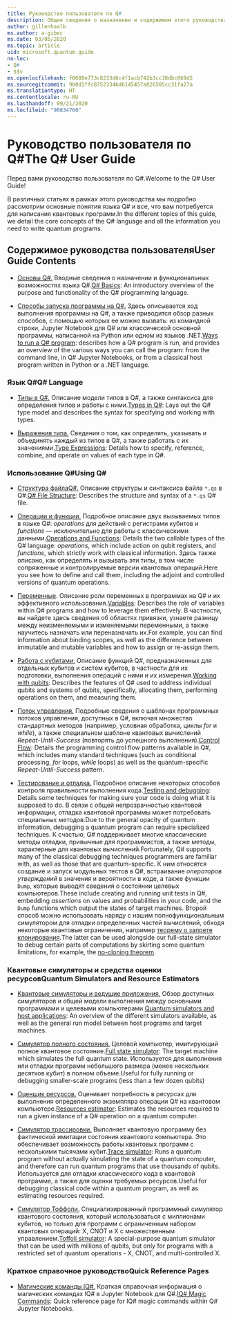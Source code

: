 ```yaml
---
title: Руководство пользователя по Q#
description: Общие сведения о назначении и содержимом этого руководства пользователя
author: gillenhaalb
ms.author: a-gibec
ms.date: 03/05/2020
ms.topic: article
uid: microsoft.quantum.guide
no-loc:
- Q#
- $$v
ms.openlocfilehash: f0680e773c8233d6c4f1acb742b3cc38dbc069d5
ms.sourcegitcommit: 9b0d1ffc8752334bd6145457a826505cc31fa27a
ms.translationtype: HT
ms.contentlocale: ru-RU
ms.lasthandoff: 09/21/2020
ms.locfileid: "90834760"
---
```

# <a name="the-no-locq-user-guide"></a><span data-ttu-id="84440-103">Руководство пользователя по Q#</span><span class="sxs-lookup"><span data-stu-id="84440-103">The Q# User Guide</span></span>

<span data-ttu-id="84440-104">Перед вами руководство пользователя по Q#.</span><span class="sxs-lookup"><span data-stu-id="84440-104">Welcome to the Q# User Guide!</span></span> 

<span data-ttu-id="84440-105">В различных статьях в рамках этого руководства мы подробно рассмотрим основные понятия языка Q# и все, что вам потребуется для написания квантовых программ.</span><span class="sxs-lookup"><span data-stu-id="84440-105">In the different topics of this guide, we detail the core concepts of the Q# language and all the information you need to write quantum programs.</span></span>

## <a name="user-guide-contents"></a><span data-ttu-id="84440-106">Содержимое руководства пользователя</span><span class="sxs-lookup"><span data-stu-id="84440-106">User Guide Contents</span></span>

- <span data-ttu-id="84440-107">[Основы Q#.](xref:microsoft.quantum.guide.basics) Вводные сведения о назначении и функциональных возможностях языка Q#.</span><span class="sxs-lookup"><span data-stu-id="84440-107">[Q# Basics](xref:microsoft.quantum.guide.basics): An introductory overview of the purpose and functionality of the Q# programming language.</span></span> 

- <span data-ttu-id="84440-108">[Способы запуска программы на Q#.](xref:microsoft.quantum.guide.host-programs) Здесь описывается ход выполнения программы на Q#, а также приводится обзор разных способов, с помощью которых ее можно вызвать: из командной строки, Jupyter Notebook для Q# или классической основной программы, написанной на Python или одном из языков .NET.</span><span class="sxs-lookup"><span data-stu-id="84440-108">[Ways to run a Q# program](xref:microsoft.quantum.guide.host-programs): describes how a Q# program is run, and provides an overview of the various ways you can call the program: from the command line, in Q# Jupyter Notebooks, or from a classical host program written in Python or a .NET language.</span></span>

### <a name="no-locq-language"></a><span data-ttu-id="84440-109">Язык Q#</span><span class="sxs-lookup"><span data-stu-id="84440-109">Q# Language</span></span>

- <span data-ttu-id="84440-110">[Типы в Q#.](xref:microsoft.quantum.guide.types) Описание модели типов в Q#, а также синтаксиса для определения типов и работы с ними.</span><span class="sxs-lookup"><span data-stu-id="84440-110">[Types in Q#](xref:microsoft.quantum.guide.types): Lays out the Q# type model and describes the syntax for specifying and working with types.</span></span>

- <span data-ttu-id="84440-111">[Выражения типа.](xref:microsoft.quantum.guide.expressions) Сведения о том, как определять, указывать и объединять каждый из типов в Q#, а также работать с их значениями.</span><span class="sxs-lookup"><span data-stu-id="84440-111">[Type Expressions](xref:microsoft.quantum.guide.expressions): Details how to specify, reference, combine, and operate on values of each type in Q#.</span></span> 

### <a name="using-no-locq"></a><span data-ttu-id="84440-112">Использование Q#</span><span class="sxs-lookup"><span data-stu-id="84440-112">Using Q#</span></span>

- <span data-ttu-id="84440-113">[Структура файлаQ#.](xref:microsoft.quantum.guide.filestructure) Описание структуры и синтаксиса файла `*.qs` в Q#.</span><span class="sxs-lookup"><span data-stu-id="84440-113">[Q# File Structure](xref:microsoft.quantum.guide.filestructure): Describes the structure and syntax of a `*.qs` Q# file.</span></span>

- <span data-ttu-id="84440-114">[Операции и функции.](xref:microsoft.quantum.guide.operationsfunctions) Подробное описание двух вызываемых типов в языке Q#: *operations* для действий с регистрами кубитов и *functions* — исключительно для работы с классическими данными.</span><span class="sxs-lookup"><span data-stu-id="84440-114">[Operations and Functions](xref:microsoft.quantum.guide.operationsfunctions): Details the two callable types of the Q# language: *operations*, which include action on qubit registers, and *functions*, which strictly work with classical information.</span></span> 
    <span data-ttu-id="84440-115">Здесь также описано, как определять и вызывать эти типы, в том числе сопряженные и контролируемые версии квантовых операций.</span><span class="sxs-lookup"><span data-stu-id="84440-115">Here you see how to define and call them, including the adjoint and controlled versions of quantum operations.</span></span>

- <span data-ttu-id="84440-116">[Переменные](xref:microsoft.quantum.guide.variables). Описание роли переменных в программах на Q# и их эффективного использования.</span><span class="sxs-lookup"><span data-stu-id="84440-116">[Variables](xref:microsoft.quantum.guide.variables): Describes the role of variables within Q# programs and how to leverage them effectively.</span></span> 
    <span data-ttu-id="84440-117">В частности, вы найдете здесь сведения об областях привязки, узнаете разницу между неизменяемыми и изменяемыми переменными, а также научитесь назначать или переназначать их.</span><span class="sxs-lookup"><span data-stu-id="84440-117">For example, you can find information about binding scopes, as well as the difference between immutable and mutable variables and how to assign or re-assign them.</span></span>

- <span data-ttu-id="84440-118">[Работа с кубитами.](xref:microsoft.quantum.guide.qubits) Описание функций Q#, предназначенных для отдельных кубитов и систем кубитов, в частности для их подготовки, выполнения операций с ними и их измерения.</span><span class="sxs-lookup"><span data-stu-id="84440-118">[Working with qubits](xref:microsoft.quantum.guide.qubits): Describes the features of Q# used to address individual qubits and systems of qubits, specifically, allocating them, performing operations on them, and measuring them.</span></span> 

- <span data-ttu-id="84440-119">[Поток управления.](xref:microsoft.quantum.guide.controlflow) Подробные сведения о шаблонах программных потоков управления, доступных в Q#, включая множество стандартных методов (например, условная обработка, циклы *for* и *while*), а также специальном шаблоне квантовых вычислений *Repeat-Until-Success* (повторять до успешного выполнения).</span><span class="sxs-lookup"><span data-stu-id="84440-119">[Control Flow](xref:microsoft.quantum.guide.controlflow): Details the programming control flow patterns available in Q#, which includes many standard techniques (such as conditional processing, *for* loops, *while* loops) as well as the quantum-specific *Repeat-Until-Success* pattern.</span></span>

- <span data-ttu-id="84440-120">[Тестирование и отладка.](xref:microsoft.quantum.guide.testingdebugging) Подробное описание некоторых способов контроля правильности выполнения кода.</span><span class="sxs-lookup"><span data-stu-id="84440-120">[Testing and debugging](xref:microsoft.quantum.guide.testingdebugging): Details some techniques for making sure your code is doing what it is supposed to do.</span></span> 
    <span data-ttu-id="84440-121">В связи с общей непрозрачностью квантовой информации, отладка квантовой программы может потребовать специальных методов.</span><span class="sxs-lookup"><span data-stu-id="84440-121">Due to the general opacity of quantum information, debugging a quantum program can require specialized techniques.</span></span> 
    <span data-ttu-id="84440-122">К счастью, Q# поддерживает многие классические методы отладки, привычные для программистов, а также методы, характерные для квантовых вычислений.</span><span class="sxs-lookup"><span data-stu-id="84440-122">Fortunately, Q# supports many of the classical debugging techniques programmers are familiar with, as well as those that are quantum-specific.</span></span> <span data-ttu-id="84440-123">К ним относятся создание и запуск модульных тестов в Q#, встраивание *операторов утверждений* в значения и вероятности в коде, а также функции `Dump`, которые выводят сведения о состоянии целевых компьютеров.</span><span class="sxs-lookup"><span data-stu-id="84440-123">These include creating and running unit tests in Q#, embedding *assertions* on values and probabilities in your code, and the `Dump` functions which output the states of target machines.</span></span> 
    <span data-ttu-id="84440-124">Второй способ можно использовать наряду с нашим полнофункциональным симулятором для отладки определенных частей вычислений, обходя некоторые квантовые ограничения, например [теорему о запрете клонирования](xref:microsoft.quantum.concepts.pauli).</span><span class="sxs-lookup"><span data-stu-id="84440-124">The latter can be used alongside our full-state simulator to debug certain parts of computations by skirting some quantum limitations, for example, the [no-cloning theorem](xref:microsoft.quantum.concepts.pauli).</span></span>

### <a name="quantum-simulators-and-resource-estimators"></a><span data-ttu-id="84440-125">Квантовые симуляторы и средства оценки ресурсов</span><span class="sxs-lookup"><span data-stu-id="84440-125">Quantum Simulators and Resource Estimators</span></span>

- <span data-ttu-id="84440-126">[Квантовые симуляторы и ведущие приложения.](xref:microsoft.quantum.machines) Обзор доступных симуляторов и общей модели выполнения между основными программами и целевыми компьютерами.</span><span class="sxs-lookup"><span data-stu-id="84440-126">[Quantum simulators and host applications](xref:microsoft.quantum.machines): An overview of the different simulators available, as well as the general run model between host programs and target machines.</span></span>

- <span data-ttu-id="84440-127">[Симулятор полного состояния.](xref:microsoft.quantum.machines.full-state-simulator) Целевой компьютер, имитирующий полное квантовое состояние.</span><span class="sxs-lookup"><span data-stu-id="84440-127">[Full state simulator](xref:microsoft.quantum.machines.full-state-simulator): The target machine which simulates the full quantum state.</span></span> <span data-ttu-id="84440-128">Используется для выполнения или отладки программ небольшого размера (менее нескольких десятков кубит) в полном объеме.</span><span class="sxs-lookup"><span data-stu-id="84440-128">Useful for fully running or debugging smaller-scale programs (less than a few dozen qubits)</span></span>

- <span data-ttu-id="84440-129">[Оценщик ресурсов.](xref:microsoft.quantum.machines.resources-estimator) Оценивает потребность в ресурсах для выполнения определенного экземпляра операции Q# на квантовом компьютере.</span><span class="sxs-lookup"><span data-stu-id="84440-129">[Resources estimator](xref:microsoft.quantum.machines.resources-estimator): Estimates the resources required to run a given instance of a Q# operation on a quantum computer.</span></span>

- <span data-ttu-id="84440-130">[Симулятор трассировки.](xref:microsoft.quantum.machines.qc-trace-simulator.intro) Выполняет квантовую программу без фактической имитации состояния квантового компьютера. Это обеспечивает возможность работы квантовых программ с несколькими тысячами кубит.</span><span class="sxs-lookup"><span data-stu-id="84440-130">[Trace simulator](xref:microsoft.quantum.machines.qc-trace-simulator.intro): Runs a quantum program without actually simulating the state of a quantum computer, and therefore can run quantum programs that use thousands of qubits.</span></span> <span data-ttu-id="84440-131">Используется для отладки классического кода в квантовой программе, а также для оценки требуемых ресурсов.</span><span class="sxs-lookup"><span data-stu-id="84440-131">Useful for debugging classical code within a quantum program, as well as estimating resources required.</span></span>

- <span data-ttu-id="84440-132">[Симулятор Тоффоли.](xref:microsoft.quantum.machines.toffoli-simulator) Специализированный программный симулятор квантового состояния, который использоваться с миллионами кубитов, но только для программ с ограниченным набором квантовых операций: X, CNOT и X с множественным управлением.</span><span class="sxs-lookup"><span data-stu-id="84440-132">[Toffoli simulator](xref:microsoft.quantum.machines.toffoli-simulator): A special-purpose quantum simulator that can be used with millions of qubits, but only for programs with a restricted set of quantum operations - X, CNOT, and multi-controlled X.</span></span>

### <a name="quick-reference-pages"></a><span data-ttu-id="84440-133">Краткое справочное руководство</span><span class="sxs-lookup"><span data-stu-id="84440-133">Quick Reference Pages</span></span>

- <span data-ttu-id="84440-134">[Магические команды IQ#.](xref:microsoft.quantum.guide.quickref.iqsharp) Краткая справочная информация о магических командах IQ# в Jupyter Notebook для Q#.</span><span class="sxs-lookup"><span data-stu-id="84440-134">[IQ# Magic Commands](xref:microsoft.quantum.guide.quickref.iqsharp): Quick reference page for IQ# magic commands within Q# Jupyter Notebooks.</span></span>
